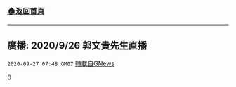 ###  [:house:返回首頁](https://github.com/ourhimalayas/txt)
---

## 廣播: 2020/9/26 郭文貴先生直播
`2020-09-27 07:48 GM07` [轉載自GNews](https://gnews.org/zh-hant/386433/)

0
